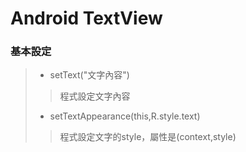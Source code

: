 # Android TextView

### 基本設定
> + setText("文字內容")   
> > 程式設定文字內容  
> + setTextAppearance(this,R.style.text)  
> > 程式設定文字的style，屬性是(context,style)
